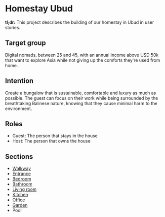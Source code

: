 # Homestay Ubud

**tl;dr:** This project describes the building of our homestay in Ubud in user stories. 

## Target group

Digital nomads, between 25 and 45, with an annual income above USD 50k that want to explore Asia while not giving up the comforts they're used from home.

## Intention

Create a bungalow that is sustainable, comfortable and luxury as much as possible. The guest can focus on their work while being surrounded by the breathtaking Balinese nature, knowing that they cause minimal harm to the environment.

## Roles

- Guest: The person that stays in the house
- Host: The person that owns the house

## Sections

- [Walkway](https://github.com/nielslange/homestay-ubud/tree/master/walkway)
- [Entrance](https://github.com/nielslange/homestay-ubud/blob/master/entrance)
- [Bedroom](https://github.com/nielslange/homestay-ubud/tree/master/bedroom)
- [Bathroom](https://github.com/nielslange/homestay-ubud/tree/master/bathroom)
- [Living room](https://github.com/nielslange/homestay-ubud/tree/master/living-room)
- [Kitchen](https://github.com/nielslange/homestay-ubud/tree/master/kitchen)
- [Office](https://github.com/nielslange/homestay-ubud/tree/master/office)
- [Garden](https://github.com/nielslange/homestay-ubud/tree/master/garden)
- Pool
